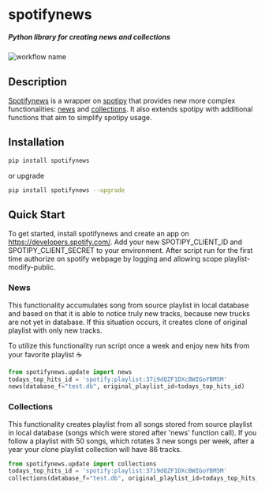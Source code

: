 # spotifynews

##### Python library for creating news and collections

![workflow name](https://github.com/mpzaborski/spotifynews/workflows/Python%20package/badge.svg)

## Description

[Spotifynews](https://github.com/mpzaborski/spotifynews) is a wrapper on [spotipy](https://github.com/plamere/spotipy)
that provides new more complex functionalities: [news](#news-anchor) and [collections](#collections-anchor). It also
extends spotipy with additional functions that aim to simplify spotipy usage.

## Installation

```bash
pip install spotifynews
```

or upgrade

```bash
pip install spotifynews --upgrade
```

## Quick Start

To get started, install spotifynews and create an app on https://developers.spotify.com/.
Add your new SPOTIPY_CLIENT_ID and SPOTIPY_CLIENT_SECRET to your environment.
After script run for the first time authorize on spotify webpage by logging and allowing scope playlist-modify-public.

### <a name="news-anchor"></a>News

This functionality accumulates song from source playlist in local database and based on that it is able to notice truly
new tracks, because new trucks are not yet in database. If this situation occurs, it creates clone of original playlist
with only new tracks.

To utilize this functionality run script once a week and enjoy new hits from your favorite playlist :coffee:

```python
from spotifynews.update import news
todays_top_hits_id = 'spotify:playlist:37i9dQZF1DXcBWIGoYBM5M'
news(database_f="test.db", original_playlist_id=todays_top_hits_id)
```

### <a name="collections-anchor">Collections

This functionality creates playlist from all songs stored from source playlist in local database (songs which were
stored after 'news' function call). If you follow a playlist with 50 songs, which rotates 3 new songs per week, after
a year your clone playlist collection will have 86 tracks.

```python
from spotifynews.update import collections
todays_top_hits_id = 'spotify:playlist:37i9dQZF1DXcBWIGoYBM5M'
collections(database_f="test.db", original_playlist_id=todays_top_hits_id)
```
